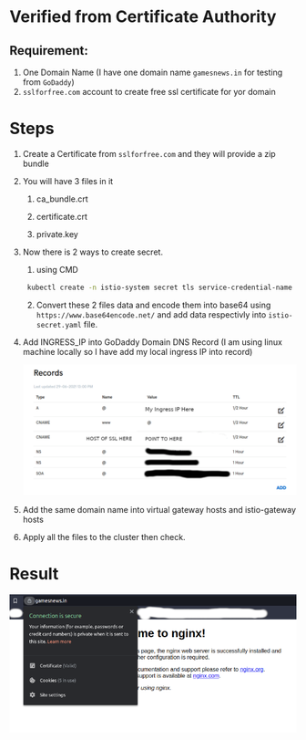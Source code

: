 # Verified from Certificate Authority

## Requirement:

1. One Domain Name (I have one domain name `gamesnews.in` for testing from `GoDaddy`)
2. `sslforfree.com` account to create free ssl certificate for yor domain

# Steps

1. Create a Certificate from `sslforfree.com` and they will provide a zip bundle

2. You will have 3 files in it

   1. ca_bundle.crt

   2. certificate.crt

   3. private.key

3. Now there is 2 ways to create secret.

   1. using CMD

   ```sh
    kubectl create -n istio-system secret tls service-credential-name --key=certificate.key --cert=private.key.crt
   ```

   2. Convert these 2 files data and encode them into base64 using `https://www.base64encode.net/` and add data respectivly into `istio-secret.yaml` file.

4. Add INGRESS_IP into GoDaddy Domain DNS Record (I am using linux machine locally so I have add my local ingress IP into record)

   ![image16](../../images/image16.JPG)

5. Add the same domain name into virtual gateway hosts and istio-gateway hosts

6. Apply all the files to the cluster then check.

# Result

![image15](../../images/image15.JPG)
